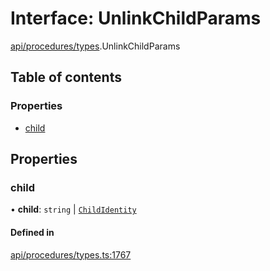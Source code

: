 # Interface: UnlinkChildParams

[api/procedures/types](../wiki/api.procedures.types).UnlinkChildParams

## Table of contents

### Properties

- [child](../wiki/api.procedures.types.UnlinkChildParams#child)

## Properties

### child

• **child**: `string` \| [`ChildIdentity`](../wiki/api.entities.Identity.ChildIdentity.ChildIdentity)

#### Defined in

[api/procedures/types.ts:1767](https://github.com/PolymeshAssociation/polymesh-sdk/blob/8a9e72221/src/api/procedures/types.ts#L1767)
